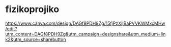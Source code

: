 # fizikoprojiko

https://www.canva.com/design/DAGf8PDH9Zg/15fjPzXjIBaPVVKWMxcMHw/edit?utm_content=DAGf8PDH9Zg&utm_campaign=designshare&utm_medium=link2&utm_source=sharebutton
